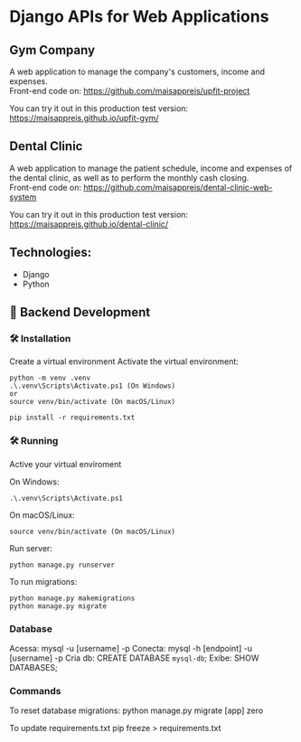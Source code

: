 # Django APIs for Web Applications

## Gym Company
A web application to manage the company's customers, income and expenses. <br>
Front-end code on: https://github.com/maisappreis/upfit-project

You can try it out in this production test version: https://maisappreis.github.io/upfit-gym/

## Dental Clinic
A web application to manage the patient schedule, income and expenses of the dental clinic, as well as to perform the monthly cash closing. <br>
Front-end code on: https://github.com/maisappreis/dental-clinic-web-system

You can try it out in this production test version: https://maisappreis.github.io/dental-clinic/

## Technologies:
- Django
- Python

## 🌱 Backend Development

### 🛠️ Installation

Create a virtual environment
Activate the virtual environment:
```
python -m venv .venv
.\.venv\Scripts\Activate.ps1 (On Windows)
or
source venv/bin/activate (On macOS/Linux)
```

```
pip install -r requirements.txt
```

### 🛠️ Running
Active your virtual enviroment

On Windows:
```
.\.venv\Scripts\Activate.ps1
```

On macOS/Linux:
```
source venv/bin/activate (On macOS/Linux)
```

Run server:
```
python manage.py runserver
```

To run migrations:
```
python manage.py makemigrations
python manage.py migrate
```

### Database
Acessa: mysql -u [username] -p
Conecta: mysql -h [endpoint] -u [username] -p
Cria db: CREATE DATABASE `mysql-db`;
Exibe: SHOW DATABASES;

### Commands
To reset database migrations:
python manage.py migrate [app] zero

To update requirements.txt
pip freeze > requirements.txt
